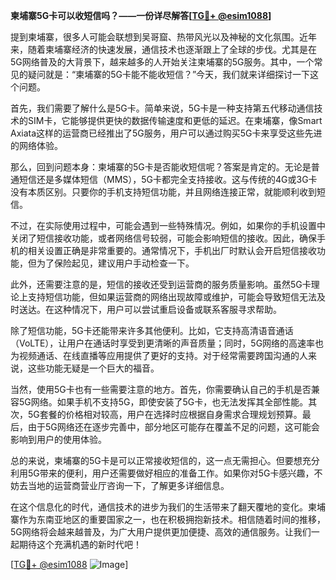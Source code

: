 **柬埔寨5G卡可以收短信吗？——一份详尽解答[[TG💪+ @esim1088](https://t.me/s/esim1088)]**

提到柬埔寨，很多人可能会联想到吴哥窟、热带风光以及神秘的文化氛围。近年来，随着柬埔寨经济的快速发展，通信技术也逐渐跟上了全球的步伐。尤其是在5G网络普及的大背景下，越来越多的人开始关注柬埔寨的5G服务。其中，一个常见的疑问就是：“柬埔寨的5G卡能不能收短信？”今天，我们就来详细探讨一下这个问题。

首先，我们需要了解什么是5G卡。简单来说，5G卡是一种支持第五代移动通信技术的SIM卡，它能够提供更快的数据传输速度和更低的延迟。在柬埔寨，像Smart Axiata这样的运营商已经推出了5G服务，用户可以通过购买5G卡来享受这些先进的网络体验。

那么，回到问题本身：柬埔寨的5G卡是否能收短信呢？答案是肯定的。无论是普通短信还是多媒体短信（MMS），5G卡都完全支持接收。这与传统的4G或3G卡没有本质区别。只要你的手机支持短信功能，并且网络连接正常，就能顺利收到短信。

不过，在实际使用过程中，可能会遇到一些特殊情况。例如，如果你的手机设置中关闭了短信接收功能，或者网络信号较弱，可能会影响短信的接收。因此，确保手机的相关设置正确是非常重要的。通常情况下，手机出厂时默认会开启短信接收功能，但为了保险起见，建议用户手动检查一下。

此外，还需要注意的是，短信的接收还受到运营商的服务质量影响。虽然5G卡理论上支持短信功能，但如果运营商的网络出现故障或维护，可能会导致短信无法及时送达。在这种情况下，用户可以尝试重启设备或联系客服寻求帮助。

除了短信功能，5G卡还能带来许多其他便利。比如，它支持高清语音通话（VoLTE），让用户在通话时享受到更清晰的声音质量；同时，5G网络的高速率也为视频通话、在线直播等应用提供了更好的支持。对于经常需要跨国沟通的人来说，这些功能无疑是一个巨大的福音。

当然，使用5G卡也有一些需要注意的地方。首先，你需要确认自己的手机是否兼容5G网络。如果手机不支持5G，即使安装了5G卡，也无法发挥其全部性能。其次，5G套餐的价格相对较高，用户在选择时应根据自身需求合理规划预算。最后，由于5G网络还在逐步完善中，部分地区可能存在覆盖不足的问题，这可能会影响到用户的使用体验。

总的来说，柬埔寨的5G卡是可以正常接收短信的，这一点无需担心。但要想充分利用5G带来的便利，用户还需要做好相应的准备工作。如果你对5G卡感兴趣，不妨去当地的运营商营业厅咨询一下，了解更多详细信息。

在这个信息化的时代，通信技术的进步为我们的生活带来了翻天覆地的变化。柬埔寨作为东南亚地区的重要国家之一，也在积极拥抱新技术。相信随着时间的推移，5G网络将会越来越普及，为广大用户提供更加便捷、高效的通信服务。让我们一起期待这个充满机遇的新时代吧！

[[TG💪+ @esim1088](https://t.me/s/esim1088) ![Image](https://i.postimg.cc/4NQfJmqS/Snipaste-2025-05-13-00-14-12.png)]